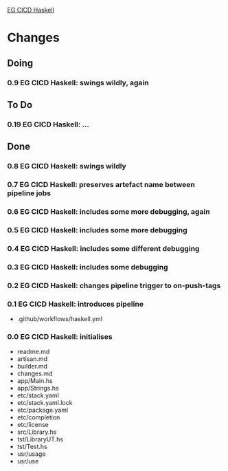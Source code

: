 [EG CICD Haskell](readMe.md)



# Changes


## Doing

### 0.9 EG CICD Haskell: swings wildly, again


## To Do

### 0.19 EG CICD Haskell: ...


## Done

### 0.8 EG CICD Haskell: swings wildly

### 0.7 EG CICD Haskell: preserves artefact name between pipeline jobs

### 0.6 EG CICD Haskell: includes some more debugging, again

### 0.5 EG CICD Haskell: includes some more debugging

### 0.4 EG CICD Haskell: includes some different debugging

### 0.3 EG CICD Haskell: includes some debugging

### 0.2 EG CICD Haskell: changes pipeline trigger to on-push-tags

### 0.1 EG CICD Haskell: introduces pipeline
* .github/workflows/haskell.yml

### 0.0 EG CICD Haskell: initialises
* readme.md
* artisan.md
* builder.md
* changes.md
* app/Main.hs
* app/Strings.hs
* etc/stack.yaml
* etc/stack.yaml.lock
* etc/package.yaml
* etc/completion
* etc/license
* src/Library.hs
* tst/LibraryUT.hs
* tst/Test.hs
* usr/usage
* usr/use

